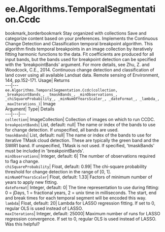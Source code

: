  
#  ee.Algorithms.TemporalSegmentation.Ccdc 
bookmark_borderbookmark Stay organized with collections  Save and categorize content based on your preferences.
Implements the Continuous Change Detection and Classification temporal breakpoint algorithm. This algorithm finds temporal breakpoints in an image collection by iteratively fitting harmonic functions to the data. Fit coefficients are produced for all input bands, but the bands used for breakpoint detection can be specified with the 'breakpointBands' argument. 
For more details, see Zhu, Z. and Woodcock, C.E., 2014. Continuous change detection and classification of land cover using all available Landsat data. Remote sensing of Environment, 144, pp.152-171.
Usage| Returns  
---|---  
`ee.Algorithms.TemporalSegmentation.Ccdc(collection,  _breakpointBands_, _tmaskBands_, _minObservations_, _chiSquareProbability_, _minNumOfYearsScaler_, _dateFormat_, _lambda_, _maxIterations_)`| Image  
Argument| Type| Details  
---|---|---  
`collection`| ImageCollection| Collection of images on which to run CCDC.  
`breakpointBands`| List, default: null| The name or index of the bands to use for change detection. If unspecified, all bands are used.  
`tmaskBands`| List, default: null| The name or index of the bands to use for iterative TMask cloud detection. These are typically the green band and the SWIR1 band. If unspecified, TMask is not used. If specified, 'tmaskBands' must be included in 'breakpointBands'.  
`minObservations`| Integer, default: 6| The number of observations required to flag a change.  
`chiSquareProbability`| Float, default: 0.99| The chi-square probability threshold for change detection in the range of [0, 1].  
`minNumOfYearsScaler`| Float, default: 1.33| Factors of minimum number of years to apply new fitting.  
`dateFormat`| Integer, default: 0| The time representation to use during fitting: 0 = jDays, 1 = fractional years, 2 = unix time in milliseconds. The start, end and break times for each temporal segment will be encoded this way.  
`lambda`| Float, default: 20| Lambda for LASSO regression fitting. If set to 0, regular OLS is used instead of LASSO.  
`maxIterations`| Integer, default: 25000| Maximum number of runs for LASSO regression convergence. If set to 0, regular OLS is used instead of LASSO.  
Was this helpful?
